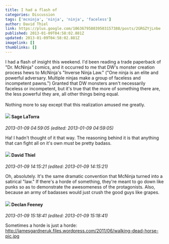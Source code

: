```yaml
---
title: I had a flash of
categories: Discussion
tags: ['mcninja', 'ninja', 'ninja', 'faceless']
author: David Thiel
link: https://plus.google.com/106367958039503157388/posts/2GRGZYjLnbe
published: 2013-01-09T04:58:02.881Z
updated: 2013-01-09T04:58:02.881Z
imagelink: []
thumblinks: []
---
```


I had a flash of insight this weekend. I&#39;d been reading a trade paperback of &quot;Dr. McNinja&quot; comics, and it occurred to me that DW&#39;s monster creation process hews to McNinja&#39;s &quot;Inverse Ninja Law.&quot; (&quot;One ninja is an elite and powerful adversary. Multiple ninjas make a group of faceless and incompetent pawns.&quot;) Granted that DW monsters aren&#39;t necessarily faceless or incompetent, but it&#39;s true that the more of something there are, the less powerful they are, all other things being equal.<br /><br />Nothing more to say except that this realization amused me greatly.
<div id='comment z12myfvhfqnzxlm0b23zxrsyiye4xjgnz'>
  <h4><img src='{{site.baseurl}}//images/avatars/117415966179711277938_photo.jpg'> Sage LaTorra</h4>
      <p><cite>2013-01-09 04:59:05 (edited: 2013-01-09 04:59:05)</cite></p>
        <p>Ha! I hadn&#39;t thought of it that way. The reasoning behind it is that anything that can fight all on it&#39;s own <i>must</i> be pretty badass.</p>
</div>
        

<div id='comment z12myfvhfqnzxlm0b23zxrsyiye4xjgnz'>
  <h4><img src='{{site.baseurl}}//images/avatars/106367958039503157388_photo.jpg'> David Thiel</h4>
      <p><cite>2013-01-09 14:15:21 (edited: 2013-01-09 14:15:21)</cite></p>
        <p>Oh, absolutely. It&#39;s the same dramatic convention that McNinja turned into a satirical &quot;law.&quot; If there&#39;s a horde of something, they&#39;re meant to go down like punks so as to demonstrate the awesomeness of the protagonists. Also, because an army of badasses would just crush the good guys like grapes.</p>
</div>
        

<div id='comment z12myfvhfqnzxlm0b23zxrsyiye4xjgnz'>
  <h4><img src='{{site.baseurl}}//images/avatars/108228438429610961277_photo.jpg'> Declan Feeney</h4>
      <p><cite>2013-01-09 15:18:41 (edited: 2013-01-09 15:18:41)</cite></p>
        <p>Sometimes a horde is just a horde:<br /><a href="http://jamesgardneruk.files.wordpress.com/2011/06/walking-dead-horse-pic.jpg" class="ot-anchor">http://jamesgardneruk.files.wordpress.com/2011/06/walking-dead-horse-pic.jpg</a></p>
</div>
        